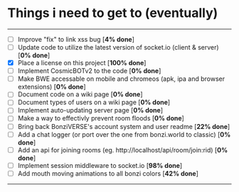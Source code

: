 # Things i need to get to (eventually)

<hr>

- [ ] Improve "fix" to link xss bug [**4% done**]
- [ ] Update code to utilize the latest version of socket.io (client & server) [**0% done**]
- [x] Place a license on this project [**100% done**]
- [ ] Implement CosmicBOTv2 to the code [**0% done**]
- [ ] Make BWE accessable on mobile and chromeos (apk, ipa and browser extensions) [**0% done**]
- [ ] Document code on a wiki page [**0% done**]
- [ ] Document types of users on a wiki page [**0% done**]
- [ ] Implement auto-updating server page [**0% done**]
- [ ] Make a way to effectivly prevent room floods [**0% done**]
- [ ] Bring back BonziVERSE's account system and user readme [**22% done**]
- [ ] Add a chat logger (or port over the one from bonzi.world to classic) [**0% done**]
- [ ] Add an api for joining rooms (eg. http://localhost/api/room/join:rid) [**0% done**]
- [ ] Implement session middleware to socket.io [**98% done**]
- [ ] Add mouth moving animations to all bonzi colors [**42% done**]

<hr>
